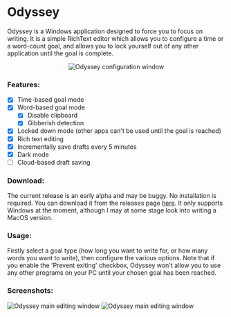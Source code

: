 Odyssey
======================

Odyssey is a Windows application designed to force you to focus on writing. It is a simple RichText editor which allows you to configure a time or a word-count goal, and allows you to lock yourself out of any other application until the goal is complete.

<p align="center">
  <img src="https://i.imgur.com/8XEZhXx.png" alt="Odyssey configuration window" />
</p>



### Features:

- [x] Time-based goal mode
- [x] Word-based goal mode
  - [x] Disable clipboard
  - [x] Gibberish detection
- [x] Locked down mode (other apps can't be used until the goal is reached)
- [x] Rich text editing
- [x] Incrementally save drafts every 5 minutes
- [x] Dark mode
- [ ] Cloud-based draft saving

### Download:
The current release is an early alpha and may be buggy. No installation is required. You can download it from the releases page [here](https://github.com/josh-richardson/odyssey/releases). It only supports Windows at the moment, although I may at some stage look into writing a MacOS version.

### Usage:
Firstly select a goal type (how long you want to write for, or how many words you want to write), then configure the various options. Note that if you enable the 'Prevent exiting' checkbox, Odyssey won't allow you to use any other programs on your PC until your chosen goal has been reached.


### Screenshots:
![Odyssey main editing window](https://i.imgur.com/y5EObMs.png "Editor window")
![Odyssey main editing window](https://i.imgur.com/i6Ddtdp.png "Dark mode")
